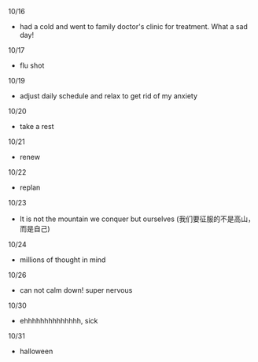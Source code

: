 10/16

- had a cold and went to family doctor's clinic for treatment. What a sad day!

10/17

- flu shot

10/19

- adjust daily schedule and relax to get rid of my anxiety

10/20

- take a rest

10/21

- renew

10/22

- replan

10/23

- It is not the mountain we conquer but ourselves (我们要征服的不是高山，而是自己)

10/24

- millions of thought in mind

10/26

- can not calm down! super nervous

10/30

- ehhhhhhhhhhhhhh, sick

10/31

- halloween
